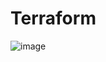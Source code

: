 # Terraform

![image](https://github.com/Alex0424/Terraform/assets/33380655/affec681-51a0-42df-8e64-38dc8101fabb)

